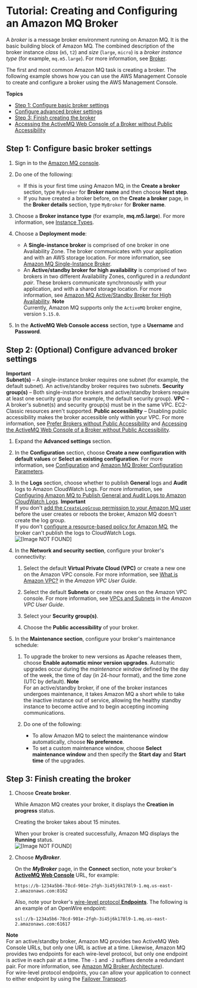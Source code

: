 # Tutorial: Creating and Configuring an Amazon MQ Broker<a name="amazon-mq-creating-configuring-broker"></a>

A *broker* is a message broker environment running on Amazon MQ\. It is the basic building block of Amazon MQ\. The combined description of the broker instance *class* \(`m5`, `t2`\) and *size* \(`large`, `micro`\) is a *broker instance type* \(for example, `mq.m5.large`\)\. For more information, see [Broker](broker.md)\.

The first and most common Amazon MQ task is creating a broker\. The following example shows how you can use the AWS Management Console to create and configure a broker using the AWS Management Console\.

**Topics**
+ [Step 1: Configure basic broker settings](#configure-basic-broker-settings-console)
+ [Configure advanced broker settings](#configure-advanced-broker-settings-console)
+ [Step 3: Finish creating the broker](#finish-creating-broker-console)
+ [Accessing the ActiveMQ Web Console of a Broker without Public Accessibility](accessing-web-console-of-broker-without-private-accessibility.md)

## Step 1: Configure basic broker settings<a name="configure-basic-broker-settings-console"></a>

1. Sign in to the [Amazon MQ console](https://console.aws.amazon.com/amazon-mq/)\.

1. Do one of the following:
   + If this is your first time using Amazon MQ, in the **Create a broker** section, type `MyBroker` for **Broker name** and then choose **Next step**\.
   + If you have created a broker before, on the **Create a broker** page, in the **Broker details** section, type `MyBroker` for **Broker name**\.

1. Choose a **Broker instance type** \(for example, **mq\.m5\.large**\)\. For more information, see [Instance Types](broker.md#broker-instance-types)\.

1. Choose a **Deployment mode**:
   + A **Single\-instance broker** is comprised of one broker in one Availability Zone\. The broker communicates with your application and with an AWS storage location\. For more information, see [Amazon MQ Single\-Instance Broker](single-broker-deployment.md)\.
   + An **Active/standby broker for high availability** is comprised of two brokers in two different Availability Zones, configured in a *redundant pair*\. These brokers communicate synchronously with your application, and with a shared storage location\. For more information, see [Amazon MQ Active/Standby Broker for High Availability](active-standby-broker-deployment.md)\.
**Note**  
Currently, Amazon MQ supports only the `ActiveMQ` broker engine, version `5.15.0`\.

1. In the **ActiveMQ Web Console access** section, type a **Username** and **Password**\.

## Step 2: \(Optional\) Configure advanced broker settings<a name="configure-advanced-broker-settings-console"></a>

**Important**  
**Subnet\(s\)** – A single\-instance broker requires one subnet \(for example, the default subnet\)\. An active/standby broker requires two subnets\.
**Security group\(s\)** – Both single\-instance brokers and active/standby brokers require at least one security group \(for example, the default security group\)\.
**VPC** – A broker's subnet\(s\) and security group\(s\) must be in the same VPC\. EC2\-Classic resources aren't supported\.
**Public accessibility** – Disabling public accessibility makes the broker accessible only within your VPC\. For more information, see [Prefer Brokers without Public Accessibility](using-amazon-mq-securely.md#prefer-brokers-without-public-accessibility) and [Accessing the ActiveMQ Web Console of a Broker without Public Accessibility](accessing-web-console-of-broker-without-private-accessibility.md)\.

1. Expand the **Advanced settings** section\.

1. In the **Configuration** section, choose **Create a new configuration with default values** or **Select an existing configuration**\. For more information, see [Configuration](configuration.md) and [Amazon MQ Broker Configuration Parameters](amazon-mq-broker-configuration-parameters.md)\.

1. In the **Logs** section, choose whether to publish **General** logs and **Audit** logs to Amazon CloudWatch Logs\. For more information, see [Configuring Amazon MQ to Publish General and Audit Logs to Amazon CloudWatch Logs](amazon-mq-configuring-cloudwatch-logs.md)\.
**Important**  
If you don't [add the `CreateLogGroup` permission to your Amazon MQ user](amazon-mq-configuring-cloudwatch-logs.md#add-createloggroup-permission-to-user) before the user creates or reboots the broker, Amazon MQ doesn't create the log group\.  
If you don't [configure a resource\-based policy for Amazon MQ](amazon-mq-configuring-cloudwatch-logs.md#configure-resource-based-policy), the broker can't publish the logs to CloudWatch Logs\.  
![\[Image NOT FOUND\]](http://docs.aws.amazon.com/amazon-mq/latest/developer-guide/images/amazon-mq-tutorials-enable-cloudwatch-logs.png)

1. In the **Network and security section**, configure your broker's connectivity:

   1. Select the default **Virtual Private Cloud \(VPC\)** or create a new one on the Amazon VPC console\. For more information, see [What is Amazon VPC?](http://docs.aws.amazon.com/AmazonVPC/latest/UserGuide/VPC_Introduction.html) in the *Amazon VPC User Guide*\.

   1. Select the default **Subnets** or create new ones on the Amazon VPC console\. For more information, see [VPCs and Subnets](http://docs.aws.amazon.com/AmazonVPC/latest/UserGuide/VPC_Subnets.html) in the *Amazon VPC User Guide*\.

   1. Select your **Security group\(s\)**\.

   1. Choose the **Public accessibility** of your broker\.

1. In the **Maintenance section**, configure your broker's maintenance schedule:

   1. To upgrade the broker to new versions as Apache releases them, choose **Enable automatic minor version upgrades**\. Automatic upgrades occur during the *maintenance window* defined by the day of the week, the time of day \(in 24\-hour format\), and the time zone \(UTC by default\)\.
**Note**  
For an active/standby broker, if one of the broker instances undergoes maintenance, it takes Amazon MQ a short while to take the inactive instance out of service, allowing the healthy standby instance to become active and to begin accepting incoming communications\.

   1. Do one of the following:
      + To allow Amazon MQ to select the maintenance window automatically, choose **No preference**\.
      + To set a custom maintenance window, choose **Select maintenance window** and then specify the **Start day** and **Start time** of the upgrades\.

## Step 3: Finish creating the broker<a name="finish-creating-broker-console"></a>

1. Choose **Create broker**\.

   While Amazon MQ creates your broker, it displays the **Creation in progress** status\. 

   Creating the broker takes about 15 minutes\.

   When your broker is created successfully, Amazon MQ displays the **Running** status\.  
![\[Image NOT FOUND\]](http://docs.aws.amazon.com/amazon-mq/latest/developer-guide/images/amazon-mq-getting-started-create-broker-running.png)

1. Choose ***MyBroker***\.

   On the ***MyBroker*** page, in the **Connect** section, note your broker's **[ActiveMQ Web Console](http://activemq.apache.org/web-console.html)** URL, for example:

   ```
   https://b-1234a5b6-78cd-901e-2fgh-3i45j6k178l9-1.mq.us-east-2.amazonaws.com:8162
   ```

   Also, note your broker's [wire\-level protocol **Endpoints**](http://activemq.apache.org/configuring-transports.html)\. The following is an example of an OpenWire endpoint:

   ```
   ssl://b-1234a5b6-78cd-901e-2fgh-3i45j6k178l9-1.mq.us-east-2.amazonaws.com:61617
   ```

**Note**  
For an active/standby broker, Amazon MQ provides two ActiveMQ Web Console URLs, but only one URL is active at a time\. Likewise, Amazon MQ provides two endpoints for each wire\-level protocol, but only one endpoint is active in each pair at a time\. The `-1` and `-2` suffixes denote a redundant pair\. For more information, see [Amazon MQ Broker Architecture](amazon-mq-broker-architecture.md)\)\.  
For wire\-level protocol endpoints, you can allow your application to connect to either endpoint by using the [Failover Transport](http://activemq.apache.org/failover-transport-reference.html)\.